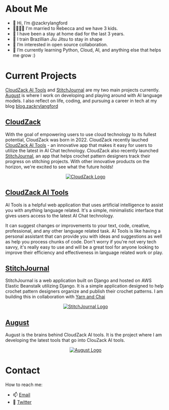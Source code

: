 # About Me 

- 👋 Hi, I’m @zackrylangford
- 👨‍👩‍👦‍👦 I'm married to Rebecca and we have 3 kids. 
- 💪 I have been a stay at home dad for the last 3 years.
- 🥋 I train Brazillian Jiu Jitsu to stay in shape
- 👀 I’m interested in open source collaboration. 
- 🌱 I’m currently learning Python, Cloud, AI, and anything else that helps me grow :) 


# Current Projects
[CloudZack AI Tools](https://ai.cloudzack.com) and [StitchJournal](https://stitchjournal.com) are my two main projects currently. [August](https://github.com/zackrylangford/openai-august) is where I work on developing and playing around with AI language models. I also reflect on life, coding, and pursuing a career in tech at my blog [blog.zackrylangford](https://blog.zackrylangford.com)

## [CloudZack](https://cloudzack.com)
With the goal of empowering users to use cloud technology to its fullest potential, CloudZack was born in 2022. CloudZack recently lauched [CloudZack AI Tools](https://ai.cloudzack.com) - an innovative app that makes it easy for users to utilize the latest in AI Chat technology. CloudZack also recently launched [StitchJournal](https://stitchjournal.com), an app that helps crochet pattern designers track their progress on stitching projects. With other innovative products on the horizon, we're excited to see what the future holds!

<div align="center">

[![CloudZack Logo](https://github-images-static.s3.amazonaws.com/images/CloudZack-Logo.svg)](https://cloudzack.com)

</div>

## [CloudZack AI Tools](https://ai.cloudzack.com)
AI Tools is a helpful web application that uses artificial intelligence to assist you with anything language related. It's a simple, minimalistic interface that gives users access to the latest AI Chat technology. 

It can suggest changes or improvements to your text, code, creative, professional, and any other language related task. AI Tools is like having a personal assistant that can provide you with ideas and suggestions as well as help you process chunks of code. Don't worry if you're not very tech savvy, it's really easy to use and will be a great tool for anyone looking to improve their efficiency and effectiveness in language related work or play.

## [StitchJournal](https://stitchjournal.com)
StitchJournal is a web application built on Django and hosted on AWS Elastic Beanstalk utilizing Django. It is a simple application designed to help crochet pattern designers organize and publish their crochet patterns. I am building this in collaboration with [Yarn and Chai](https://yarnandchai.com) 

<div align="center">

[![StitchJournal Logo](https://github-images-static.s3.amazonaws.com/images/Stitchupdated.svg)](https://stitchjournal.com)

</div>

## [August](https://github.com/zackrylangford/openai-august)

August is the brains behind CloudZack AI tools. It is the project where I am developing the latest tools that go into ClouZack AI tools. 

<div align="center">

[![August Logo](https://github-images-static.s3.amazonaws.com/images/august.svg)](https://github.com/zackrylangford/openai-august)

</div>

# Contact 
 
 How to reach me: 

* 📫 [Email](mailto:zack@cloudzack.com)
* 🐥 [Twitter](https://twitter.com/zackrylangford)

<!---
zackrylangford/zackrylangford is a ✨ special ✨ repository because its `README.md` (this file) appears on your GitHub profile.
You can click the Preview link to take a look at your changes.
--->
